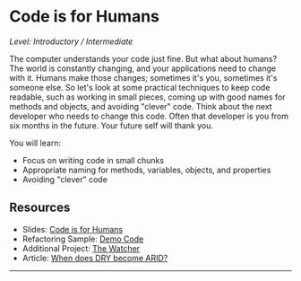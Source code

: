 # Code is for Humans  
*Level: Introductory / Intermediate*

The computer understands your code just fine. But what about humans? The world is constantly changing, and your applications need to change with it. Humans make those changes; sometimes it's you, sometimes it's someone else. So let's look at some practical techniques to keep code readable, such as working in small pieces, coming up with good names for methods and objects, and avoiding "clever" code. Think about the next developer who needs to change this code. Often that developer is you from six months in the future. Your future self will thank you.

You will learn:

* Focus on writing code in small chunks  
* Appropriate naming for methods, variables, objects, and properties  
* Avoiding "clever" code  

## Resources
* Slides: [Code is for Humans](SLIDES-Code-is-for-Humans.pdf)  
* Refactoring Sample: [Demo Code](./Completed/)
* Additional Project: [The Watcher](https://github.com/jeremybytes/the-watcher)  
* Article: [When does DRY become ARID?](https://jeremybytes.blogspot.com/2015/08/when-does-dry-become-arid.html)  
---
